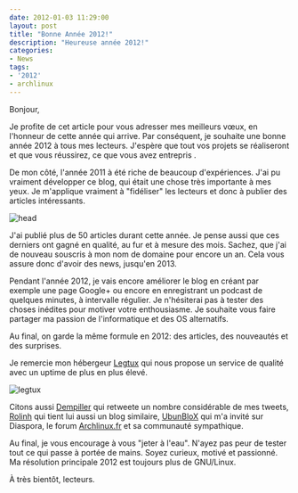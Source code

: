 ```yaml
---
date: 2012-01-03 11:29:00
layout: post
title: "Bonne Année 2012!"
description: "Heureuse année 2012!"
categories:
- News
tags:
- '2012'
- archlinux
---
```


Bonjour,

Je profite de cet article pour vous adresser mes meilleurs vœux, en l'honneur de cette année qui arrive. Par conséquent, je souhaite une bonne année 2012 à tous mes lecteurs. J'espère que tout vos projets se réaliseront et que vous réussirez, ce que vous avez entrepris .

De mon côté, l'année 2011 à été riche de beaucoup d'expériences. J'ai pu vraiment développer ce blog, qui était une chose très importante à mes yeux. Je m'applique vraiment à "fidéliser" les lecteurs et donc à publier des articles intéressants.

<!-- more -->

<img class="imgcenter" alt="head" src="http://linuxien.legtux.org/uploads/images/2012/01/tetelogo.png">

J'ai publié plus de 50 articles durant cette année. Je pense aussi que ces derniers ont gagné en qualité, au fur et à mesure des mois. Sachez, que j'ai de nouveau souscris à mon nom de domaine pour encore un an. Cela vous assure donc d'avoir des news, jusqu'en 2013.

Pendant l'année 2012, je vais encore améliorer le blog en créant par exemple une page Google+ ou encore en enregistrant un podcast de quelques minutes, à intervalle régulier. Je n'hésiterai pas à tester des choses inédites pour motiver votre enthousiasme. Je souhaite vous faire partager ma passion de l'informatique et des OS alternatifs.

Au final, on garde la même formule en 2012: des articles, des nouveautés et des surprises.

Je remercie mon hébergeur [Legtux](https://www.legtux.org/) qui nous propose un service de qualité avec un uptime de plus en plus élevé.

<img class="imgcenter" alt="legtux" src="http://linuxien.legtux.org/uploads/images/2012/01/headerlegtux.jpg">

Citons aussi [Dempiller](https://twitter.com/#!/Dempiller) qui retweete un nombre considérable de mes tweets, [Rolinh](http://blog.rolinh.ch/) qui tient lui aussi un blog similaire, [UbunBloX](http://ubunblox.servhome.org/) qui m'a invité sur Diaspora, le forum [Archlinux.fr](http://forums.archlinux.fr/) et sa communauté sympathique.

Au final, je vous encourage à vous "jeter à l'eau". N'ayez pas peur de tester tout ce qui passe à portée de mains. Soyez curieux, motivé et passionné. Ma résolution principale 2012 est toujours plus de GNU/Linux.

À très bientôt, lecteurs.

